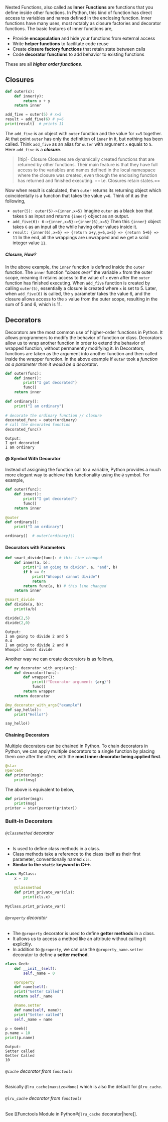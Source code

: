 Nested Functions, also called as **Inner Functions** are functions that you define inside other functions. In Python, this kind of function has direct access to variables and names defined in the enclosing function. Inner functions have many uses, most notably as closure factories and decorator functions.
The basic features of inner functions are,
- Provide **encapsulation** and hide your functions from external access
- Write **helper functions** to facilitate code reuse
- Create **closure factory functions** that retain state between calls
- Code **decorator functions** to add behavior to existing functions

These are all ***higher order functions***.
## Closures
```python
def outer(x):
    def inner(y):
        return x + y
    return inner

add_five = outer(5) # x=5
result = add_five(6) # y=6
print(result)  # prints 11
```
The `add_five` is an object with `outer` function and the value for `x=5` together. At that point `outer` has only the definition of `inner` in it, but nothing has been called. Think `add_five` as an alias for `outer` with argument `x` equals to `5`. Here `add_five` is a ***closure***.
> [!tip]- Closure
> Closures are dynamically created functions that are returned by other functions. Their main feature is that they have full access to the variables and names defined in the local namespace where the closure was created, even though the enclosing function has returned and finished executing.
> ==I.e. Closures retain states.==

Now when result is calculated, then `outer` returns its returning object which coincidentally is a function that takes the value `y=6`. Think of it as the following, 
- `outer(5): outer(5)->{inner,x=5}` Imagine `outer` as a black box that takes `5` as  input and returns `{inner}` object as an output.
- `add_five(6): 6->{inner,x=5}->{inner(6),x=5}` Then this `{inner}` object takes `6` as an input all the while having other values inside it.
- `result: {inner(6),x=5} => {return x+y,y=6,x=5} => {return 5+6} =>  11` In the end, all the wrappings are unwrapped and we get a solid integer value `11`.
##### Closure, How?
In the above example, the `inner` function is defined inside the `outer` function. The `inner` function *"closes over"* the variable `x` from the outer scope, meaning it retains access to the value of `x` even after the `outer` function has finished executing. When `add_five` function is created by calling `outer(5)`, essentially a closure is created where `x` is set to 5. Later, when `add_five(6)` is called, the `y` parameter takes the value 6, and the closure allows access to the `x` value from the outer scope, resulting in the sum of 5 and 6, which is 11.

## Decorators
Decorators are the most common use of higher-order functions in Python. It allows programmers to modify the behavior of function or class. Decorators allow us to wrap another function in order to extend the behavior of wrapped function, without permanently modifying it. In Decorators, functions are taken as the argument into another function and then called inside the wrapper function.
In the above example if `outer` took a *function as a parameter then it would be a decorator*.
```python
def outer(func):
    def inner():
        print("I got decorated")
        func()
    return inner
    
def ordinary():
    print("I am ordinary")
    
# decorate the ordinary function // closure
decorated_func = outer(ordinary)
# call the decorated function
decorated_func()
```
```
Output:
I got decorated
I am ordinary
```
#### @ Symbol With Decorator
Instead of assigning the function call to a variable, Python provides a much more elegant way to achieve this functionality using the `@` symbol. For example,
```python
def outer(func):
    def inner():
        print("I got decorated")
        func()
    return inner
    
@outer
def ordinary():
    print("I am ordinary")

ordinary()  # outer(ordinary)()
```
#### Decorators with Parameters
```python
def smart_divide(func): # this line changed
    def inner(a, b):
        print("I am going to divide", a, "and", b)
        if b == 0:
            print("Whoops! cannot divide")
            return
        return func(a, b) # this line changed
    return inner

@smart_divide
def divide(a, b):
    print(a/b)

divide(2,5)
divide(2,0)
```
```
Output:
I am going to divide 2 and 5
0.4
I am going to divide 2 and 0
Whoops! cannot divide
```
Another way we can create decorators is as follows, 
```python
def my_decorator_with_args(arg):
    def decorator(func):
        def wrapper():
            print(f"Decorator argument: {arg}")
            func()
        return wrapper
    return decorator

@my_decorator_with_args("example")
def say_hello():
    print("Hello!")

say_hello()
```
#### Chaining Decorators
Multiple decorators can be chained in Python. To chain decorators in Python, we can apply multiple decorators to a single function by placing them one after the other, with the **most inner decorator being applied first**.
```python
@star
@percent
def printer(msg):
    print(msg)
```
The above is equivalent to below,
```python
def printer(msg):
    print(msg)
printer = star(percent(printer))
```

### Built-In Decorators 
###### `@classmethod` decorator
- Is used to define class methods in a class.
- Class methods take a reference to the class itself as their first parameter, conventionally named `cls`.
- **Similar to the `static` keyword in C++.**
```python
class MyClass:
    x = 10
    
    @classmethod
    def print_private_var(cls):
        print(cls.x)
        
MyClass.print_private_var()
```
###### `@property` decorator
- The `@property` decorator is used to define **getter methods** in a class.
- It allows us to access a method like an attribute without calling it explicitly.
- In addition to `@property`, we can use the `@property_name.setter` decorator to define a **setter method**.
```python
class Geek: 
	def __init__(self): 
		self._name = 0

	@property
	def name(self): 
	print("Getter Called") 
	return self._name 

	@name.setter 
	def name(self, name): 
	print("Setter called") 
	self._name = name 

p = Geek() 
p.name = 10
print(p.name)
```
```
Output:
Setter called 
Getter Called
10
```
###### `@cache` decorator from `functools`
Basically `@lru_cache(maxsize=None)` which is also the default for `@lru_cache`.
###### `@lru_cache` decorator from `functools`
See [[Functools Module in Python#`@lru_cache` decorator|here]].